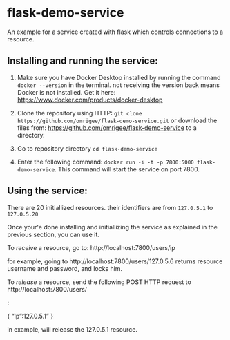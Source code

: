 # flask-demo-service
An example for a service created with flask which controls connections to a resource.


## Installing and running the service:

1. Make sure you have Docker Desktop installed by running the command `docker --version` in the terminal. 
   not receiving the version back means Docker is not installed.
   Get it here: https://www.docker.com/products/docker-desktop 

2. Clone the repository using HTTP:
`git clone https://github.com/omrigee/flask-demo-service.git`
     or
download the files from:
 https://github.com/omrigee/flask-demo-service to a directory.

3. Go to repository directory
   `cd flask-demo-service`

4. Enter the following command:
   `docker run -i -t -p 7800:5000 flask-demo-service`.
  This command will start the service on port 7800.
    

## Using the service:

  There are 20 initiallized resources. 
  their identifiers are from `127.0.5.1` to `127.0.5.20`
  
  Once your'e done installing and initiallizing the service as explained in the previous section, you can use it. 

  To *receive* a resource, go to: 
  http://localhost:7800/users/ip

  for example, going to 
  http://localhost:7800/users/127.0.5.6
  returns resource username and password, and locks him. 

  
  To *release* a resource, send the following POST HTTP request to
   http://localhost:7800/users/ 
   
   :

   {
    “Ip”:127.0.5.1”
   }

   in example, will release the 127.0.5.1 resource.


   

